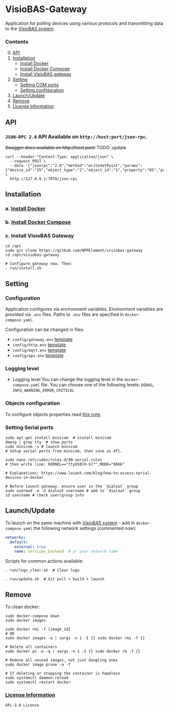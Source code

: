 # VisioBAS-Gateway

Application for polling devices using various protocols and transmitting data to
the [VisioBAS system](https://github.com/NPPElement/visiobas-broker).

### Contents

0. [API](#API)
1. [Installation](#Installation)
    - [Install Docker](#a-Install-Docker)
    - [Install Docker Compose](#b-Install-Docker-Compose)
    - [Install VisioBAS gateway](#c-Install-VisioBAS-Gateway)
2. [Setting](#Setting)
    - [Setting COM ports](#Setting-Serial-ports)
    - [Setting configuration](#Setting-configuration)
3. [Launch/Update](#LaunchUpdate)
4. [Remove](#Remove)
5. [License Information](#License-Information)

## API

### `JSON-RPC 2.0` API Available on `http://host:port/json-rpc`.

~~Swagger docs available on http://host:port/~~ TODO: update

```shell
curl --header "Content-Type: application/json" \
  --request POST \
  --data '{"jsonrpc":"2.0","method":"writeSetPoint","params":{"device_id":"35","object_type":"2","object_id":"1","property":"85","priority":"10","index":"-1","tag":"9","value":"40"},"id":""}' \
  http://127.0.0.1:7070/json-rpc
```

## Installation

### a. [Install Docker](https://docs.docker.com/engine/install/)

### b. [Install Docker Compose](https://docs.docker.com/compose/install/)

### c. Install VisioBAS Gateway

```shell
cd /opt
sudo git clone https://github.com/NPPElement/visiobas-gateway
cd /opt/visiobas-gateway

# Configure gateway now. Then:
. run/install.sh
```

## Setting

### Configuration

Application configures via environment variables. Environment variables are provided via `.env` files. Paths to `.env` files
are specified in `docker-compose.yaml`.

Configuration can be changed in files:

- `config/gateway.env` [template](/config/templates/gateway.env)
- `config/http.env` [template](/config/templates/http.env)
- `config/mqtt.env` [template](/config/templates/mqtt.env)
- `config/api.env` [template](/config/templates/api.env)

### Logging level

- Logging level You can change the logging level in the `docker-compose.yaml` file. You can choose one of the following
  levels: `DEBUG`, `INFO`, `WARNING`, `ERROR`, `CRITICAL`

### Objects configuration

To configure objects properties read [this note](/docs/properties_ru.md).

### Setting Serial ports

```shell
sudo apt-get install minicom  # install minicom
dmesg | grep tty  # show ports
sudo minicom -s # launch minicom
# Setup serial ports from minicom, then save as dfl.

sudo nano /etc/udev/rules.d/99-serial.rules
# then write line: KERNEL=="ttyUSB[0-9]*",MODE="0666"

# Explanations: https://www.losant.com/blog/how-to-access-serial-devices-in-docker

# Before launch gateway, ensure user in the `dialout` group
sudo usermod -a -G dialout username # add to `dialout` group
id username # check user\group info
```

## Launch/Update

To launch on the same machine with [VisioBAS system](https://github.com/NPPElement/visiobas-broker) - add
in `docker-compose.yaml` the following network settings (commented now):

```yaml
networks:
  default:
    external: true
    name: services_backend  # or your network name
```

Scripts for common actions available:

```shell
. run/logs_clear.sh  # Clear logs

. run/update.sh  # Git pull + build + launch
```

## Remove

To clean docker:

```shell
sudo docker-compose down 
sudo docker images

sudo docker rmi -f [image_id]
# OR
sudo docker images -a | xargs -n 1 -I {} sudo docker rmi -f {}
```

```shell
# Delete all containers
sudo docker ps -a -q | xargs -n 1 -I {} sudo docker rm -f {}

# Remove all unused images, not just dangling ones
sudo docker image prune -a -f

# If deleting or stopping the container is hopeless
sudo systemctl daemon-reload
sudo systemctl restart docker
```

### [License Information](/LICENSE)

`GPL-3.0 License`
